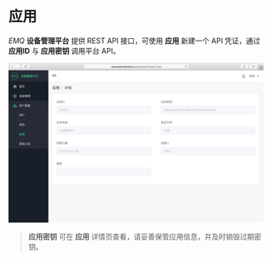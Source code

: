# 应用

*EMQ* **设备管理平台** 提供 REST API 接口，可使用 **应用** 新建一个 API 凭证，通过 **应用ID** 与 **应用密钥** 调用平台 API。

![](/assets/app_details.png)

> **应用密钥** 可在 **应用** 详情页查看，请妥善保管应用信息，并及时销毁过期密钥。
